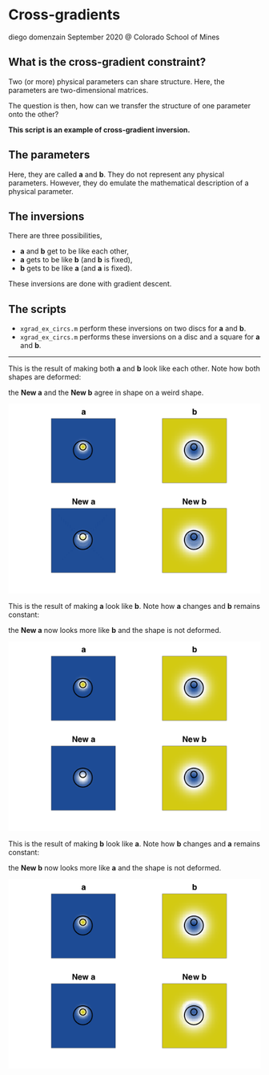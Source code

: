 # Cross-gradients
diego domenzain
September 2020 @ Colorado School of Mines

## What is the cross-gradient constraint?

Two (or more) physical parameters can share structure. Here, the parameters are two-dimensional matrices.

The question is then, how can we transfer the structure of one parameter onto the other?

__This script is an example of cross-gradient inversion.__

## The parameters

Here, they are called __a__ and __b__. They do not represent any physical parameters. However, they do emulate the mathematical description of a physical parameter.

## The inversions

There are three possibilities,

* __a__ and __b__ get to be like each other,
* __a__ gets to be like __b__ (and __b__ is fixed),
* __b__ gets to be like __a__ (and __a__ is fixed).

These inversions are done with gradient descent. 

## The scripts

* ```xgrad_ex_circs.m``` perform these inversions on two discs for __a__ and __b__.
* ```xgrad_ex_circs.m``` performs these inversions on a disc and a square for __a__ and __b__.

---

This is the result of making both __a__ and __b__ look like each other. Note how both shapes are deformed: 

the __New a__ and the __New b__ agree in shape on a weird shape.

[![](../pics/xgrad-ab.png)](./)

This is the result of making __a__ look like __b__. Note how __a__ changes and __b__ remains constant:

the __New a__ now looks more like __b__ and the shape is not deformed.

[![](../pics/xgrad-a.png)](./)

This is the result of making __b__ look like __a__. Note how __b__ changes and __a__ remains constant:

the __New b__ now looks more like __a__ and the shape is not deformed.

[![](../pics/xgrad-b.png)](./)